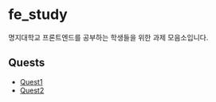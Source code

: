 # fe_study

명지대학교 프론트엔드를 공부하는 학생들을 위한 과제 모음소입니다.

## Quests

- [Quest1](/quest1/quest1.md)
- [Quest2](/quest2/quest2.md)
